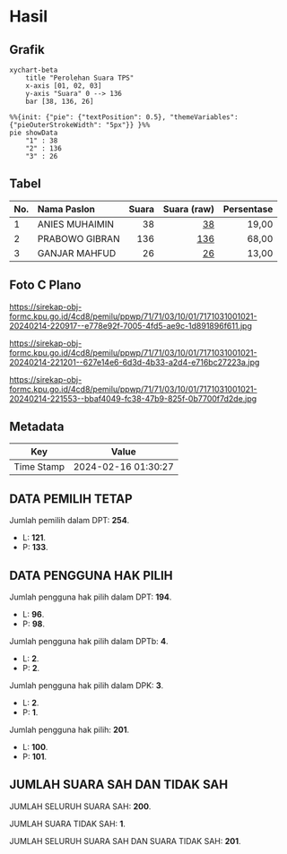 # Hasil

## Grafik

```mermaid
xychart-beta
    title "Perolehan Suara TPS"
    x-axis [01, 02, 03]
    y-axis "Suara" 0 --> 136
    bar [38, 136, 26]
```

```mermaid
%%{init: {"pie": {"textPosition": 0.5}, "themeVariables": {"pieOuterStrokeWidth": "5px"}} }%%
pie showData
    "1" : 38
    "2" : 136
    "3" : 26
```

## Tabel

| No. | Nama Paslon    | Suara | Suara (raw) | Persentase |
|:--- |:-------------- | -----:| -----------:| ----------:|
| 1   | ANIES MUHAIMIN | 38    | [38][p-1]   | 19,00      |
| 2   | PRABOWO GIBRAN | 136   | [136][p-2]  | 68,00      |
| 3   | GANJAR MAHFUD  | 26    | [26][p-3]   | 13,00      |


[p-1]: https://github.com/gigit-pemilu/pemilu-2024-71-sulawesi-utara/blob/main/pilpres/hitung-suara/sub/71-sulawesi-utara/sub/71-kota-manado/sub/03-singkil/sub/1001-singkil-satu/sub/021-tps/sub/paslon-1.txt
[p-2]: https://github.com/gigit-pemilu/pemilu-2024-71-sulawesi-utara/blob/main/pilpres/hitung-suara/sub/71-sulawesi-utara/sub/71-kota-manado/sub/03-singkil/sub/1001-singkil-satu/sub/021-tps/sub/paslon-2.txt
[p-3]: https://github.com/gigit-pemilu/pemilu-2024-71-sulawesi-utara/blob/main/pilpres/hitung-suara/sub/71-sulawesi-utara/sub/71-kota-manado/sub/03-singkil/sub/1001-singkil-satu/sub/021-tps/sub/paslon-3.txt

## Foto C Plano

https://sirekap-obj-formc.kpu.go.id/4cd8/pemilu/ppwp/71/71/03/10/01/7171031001021-20240214-220917--e778e92f-7005-4fd5-ae9c-1d891896f611.jpg

https://sirekap-obj-formc.kpu.go.id/4cd8/pemilu/ppwp/71/71/03/10/01/7171031001021-20240214-221201--627e14e6-6d3d-4b33-a2d4-e716bc27223a.jpg

https://sirekap-obj-formc.kpu.go.id/4cd8/pemilu/ppwp/71/71/03/10/01/7171031001021-20240214-221553--bbaf4049-fc38-47b9-825f-0b7700f7d2de.jpg


## Metadata

| Key        | Value               |
| ---------- | ------------------- |
| Time Stamp | 2024-02-16 01:30:27 |


## DATA PEMILIH TETAP

Jumlah pemilih dalam DPT: **254**.
 * L: **121**.
 * P: **133**.

## DATA PENGGUNA HAK PILIH

Jumlah pengguna hak pilih dalam DPT: **194**.
 * L: **96**.
 * P: **98**.

Jumlah pengguna hak pilih dalam DPTb: **4**.
 * L: **2**.
 * P: **2**.

Jumlah pengguna hak pilih dalam DPK: **3**.
 * L: **2**.
 * P: **1**.

Jumlah pengguna hak pilih: **201**.
 * L: **100**.
 * P: **101**.

## JUMLAH SUARA SAH DAN TIDAK SAH

JUMLAH SELURUH SUARA SAH: **200**.

JUMLAH SUARA TIDAK SAH: **1**.

JUMLAH SELURUH SUARA SAH DAN SUARA TIDAK SAH: **201**.


